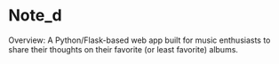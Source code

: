 # Note_d

Overview: A Python/Flask-based web app built for music enthusiasts to share their thoughts on their favorite (or least favorite) albums.
